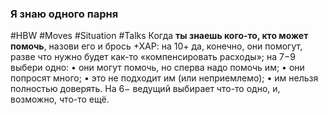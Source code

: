 ### **Я знаю одного парня**

#HBW #Moves #Situation #Talks
Когда **ты знаешь кого-то, кто может помочь**, назови его и брось +ХАР: на 10+ да, конечно, они помогут, разве что нужно будет как-то «компенсировать расходы»; на 7−9 выбери одно: 
• они могут помочь, но сперва надо помочь им; 
• они попросят много; 
• это не подходит им (или неприемлемо); 
• им нельзя полностью доверять. 
На 6− ведущий выбирает что-то одно, и, возможно, что-то ещё.